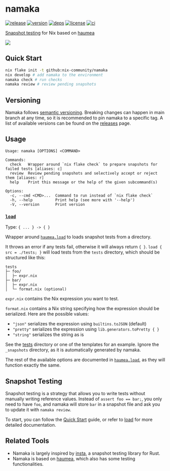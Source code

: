 # namaka

[![release](https://img.shields.io/github/v/release/nix-community/namaka?logo=github&style=flat-square)](https://github.com/nix-community/namaka/releases)
[![version](https://img.shields.io/crates/v/namaka?logo=rust&style=flat-square)](https://crates.io/crates/namaka)
[![deps](https://deps.rs/repo/github/nix-community/namaka/status.svg?style=flat-square&compact=true)](https://deps.rs/repo/github/nix-community/namaka)
[![license](https://img.shields.io/badge/license-MPL--2.0-blue?style=flat-square)](https://www.mozilla.org/en-US/MPL/2.0)
[![ci](https://img.shields.io/github/actions/workflow/status/nix-community/namaka/ci.yml?label=ci&logo=github-actions&style=flat-square)](https://github.com/nix-community/namaka/actions/workflows/ci.yml)

[Snapshot testing](#snapshot-testing) for Nix based on [haumea]

![](https://user-images.githubusercontent.com/40620903/230751675-b1eb1076-bcd8-4c21-a420-f4c914716bb9.gif)

## Quick Start

```bash
nix flake init -t github:nix-community/namaka
nix develop # add namaka to the environment
namaka check # run checks
namaka review # review pending snapshots
```

## Versioning

Namaka follows [semantic versioning](https://semver.org).
Breaking changes can happen in main branch at any time,
so it is recommended to pin namaka to a specific tag.
A list of available versions can be found on the
[releases](https://github.com/nix-community/namaka/releases) page.

## Usage

```
Usage: namaka [OPTIONS] <COMMAND>

Commands:
  check   Wrapper around `nix flake check` to prepare snapshots for failed tests [aliases: c]
  review  Review pending snapshots and selectively accept or reject them [aliases: r]
  help    Print this message or the help of the given subcommand(s)

Options:
  -c, --cmd <CMD>...  Command to run instead of `nix flake check`
  -h, --help          Print help (see more with '--help')
  -V, --version       Print version
```

### [`load`](nix/load.nix)

Type: `{ ... } -> { }`

Wrapper around [`haumea.load`] to loads snapshot tests from a directory.

It throws an error if any tests fail, otherwise it will always return `{ }`.
`load { src = ./tests; }` will load tests from the `tests` directory,
which should be structured like this:

```
tests
├─ foo/
│  ├─ expr.nix
├─ bar/
│  ├─ expr.nix
│  └─ format.nix (optional)
```

`expr.nix` contains the Nix expression you want to test.

`format.nix` contains a Nix string specifying how the expression should be serialized.
Here are the possible values:

- `"json"` serializes the expression using `builtins.toJSON` (default)
- `"pretty"` serializes the expression using `lib.generators.toPretty { }`
- `"string"` serializes the string as is

See the [tests](tests) directory or one of the templates for an example.
Ignore the `_snapshots` directory, as it is automatically generated by namaka.

The rest of the available options are documented in [`haumea.load`],
as they will function exactly the same.

## Snapshot Testing

Snapshot testing is a strategy that allows you to write tests without manually writing reference values.
Instead of `assert foo == bar;`, you only need to have `foo`,
and namaka will store `bar` in a snapshot file and ask you to update it with `namaka review`.

To start, you can follow the [Quick Start](#quick-start) guide,
or refer to [load](#load) for more detailed documentation.

## Related Tools

- Namaka is largely inspired by [insta](https://github.com/mitsuhiko/insta),
  a snapshot testing library for Rust.
- Namaka is based on [haumea], which also has some testing functionalities.

[haumea]: https://github.com/nix-community/haumea
[`haumea.load`]: https://github.com/nix-community/haumea#load
